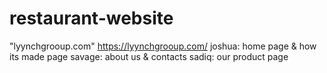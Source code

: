 # restaurant-website

"lyynchgrooup.com" https://lyynchgrooup.com/
joshua: home page & how its made page
savage: about us & contacts
sadiq: our product page
